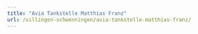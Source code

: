 ```yaml
---
title: "Avia Tankstelle Matthias Franz"
url: /villingen-schwenningen/avia-tankstelle-matthias-franz/
---
```

